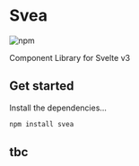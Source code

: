 # Svea
![npm](https://img.shields.io/npm/v/svea.svg)

Component Library for Svelte v3


## Get started

Install the dependencies...

```bash
npm install svea
```

## tbc
